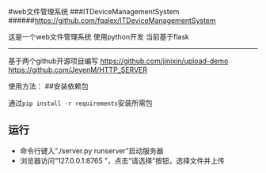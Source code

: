 #web文件管理系统
###ITDeviceManagementSystem
######https://github.com/fqalex/ITDeviceManagementSystem

这是一个web文件管理系统
使用python开发
当前基于flask
___________________
基于两个github开源项目编写
https://github.com/jinixin/upload-demo
https://github.com/JevenM/HTTP_SERVER

						
使用方法：
##安装依赖包

通过<code>pip install -r requirements</code>安装所需包  

## 运行

* 命令行键入“./server.py runserver”启动服务器  
* 浏览器访问“127.0.0.1:8765 ”，点击“请选择”按钮，选择文件并上传  
